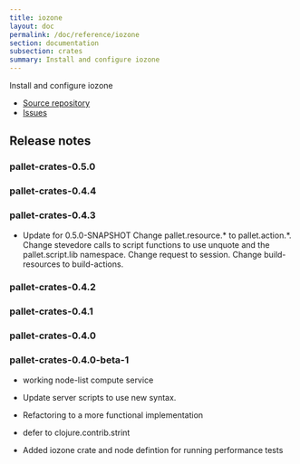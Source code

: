 ```yaml
---
title: iozone
layout: doc
permalink: /doc/reference/iozone
section: documentation
subsection: crates
summary: Install and configure iozone
---
```

Install and configure iozone

- [Source repository](https://github.com/pallet/iozone-crate "GitHub Repository for crate")
- [Issues](https://github.com/pallet/iozone-crate/issues "GitHub Issues for crate")

## Release notes


### pallet-crates-0.5.0


### pallet-crates-0.4.4


### pallet-crates-0.4.3

- Update for 0.5.0-SNAPSHOT
  Change pallet.resource.\* to pallet.action.\*. Change stevedore calls to
  script functions to use unquote and the pallet.script.lib namespace. 
  Change request to session.  Change build-resources to build-actions.


### pallet-crates-0.4.2


### pallet-crates-0.4.1


### pallet-crates-0.4.0


### pallet-crates-0.4.0-beta-1

- working node-list compute service

- Update server scripts to use new syntax.

- Refactoring to a more functional implementation

- defer to clojure.contrib.strint

- Added iozone crate and node defintion for running performance tests

